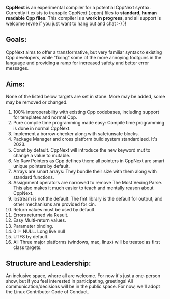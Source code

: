 **CppNext** is an experimental compiler for a potential CppNext syntax.  Currently it exists to transpile CppNext (.cppn) files to **standard, human readable Cpp files**. This compiler is a **work in progress**, and all support is welcome (evne if you just want to hang out and chat :-) )!

## Goals: 
CppNext aims to offer a transformative, but very familiar syntax to existing Cpp developers, while "fixing" some of the more annoying footguns in the language and providing a ramp for increased safety and better error messages.

## Aims:
None of the listed below targets are set in stone.  More may be added, some may be removed or changed.

 1. 100% interoperability with existing Cpp codebases, including support for templates and normal Cpp.
 2. Pure compile time programming made easy:  Compile time programming is done in normal CppNext.
 3. Implement a borrow checker along with safe/unsafe blocks.
 4. Package Manager and cross platform build system standardized.  It's 2023.
 5. Const by default.  CppNext will introduce the new keyword mut to change a value to mutable.
 6. No Raw Pointers as Cpp defines them: all pointers in CppNext are smart unique pointers by default.
 7. Arrays are smart arrays: They bundle their size with them along with standard functions.
 8. Assignment operators are narrowed to remove The Most Vexing Parse.  This also makes it much easier to teach and mentally reason about CppNext.
 9.  Iostream is not the default.  The fmt library is the default for output, and other mechanisms are provided for cin.
 10. Return values must be used by default.
 11. Errors returned via Result.
 12. Easy Multi-return values.
 13. Parameter binding.
 14. 0 != NULL.  Long live null
 15. UTF8 by default.
 16. All Three major platforms (windows, mac, linux) will be treated as first class targets.

## Structure and Leadership:
An inclusive space, where all are welcome.  For now it's just a one-person show, but if you feel interested in participating, greetings!  All communication/decisions will be in the public space.  For now, we'll adopt the Linux Contributor Code of Conduct.

